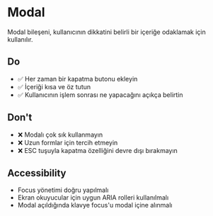 # Modal

Modal bileşeni, kullanıcının dikkatini belirli bir içeriğe odaklamak için kullanılır.

## Do

- ✅ Her zaman bir kapatma butonu ekleyin
- ✅ İçeriği kısa ve öz tutun
- ✅ Kullanıcının işlem sonrası ne yapacağını açıkça belirtin

## Don't

- ❌ Modalı çok sık kullanmayın
- ❌ Uzun formlar için tercih etmeyin
- ❌ ESC tuşuyla kapatma özelliğini devre dışı bırakmayın

## Accessibility

- Focus yönetimi doğru yapılmalı
- Ekran okuyucular için uygun ARIA rolleri kullanılmalı
- Modal açıldığında klavye focus'u modal içine alınmalı 